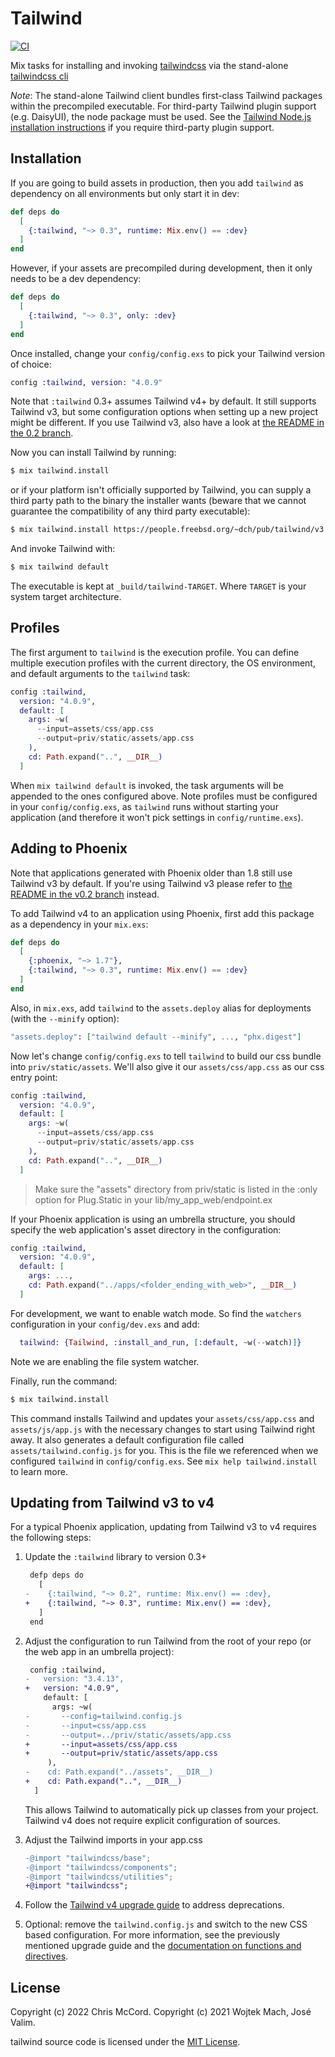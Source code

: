 # Tailwind

[![CI](https://github.com/phoenixframework/tailwind/actions/workflows/main.yml/badge.svg)](https://github.com/phoenixframework/tailwind/actions/workflows/main.yml)

Mix tasks for installing and invoking [tailwindcss](https://tailwindcss.com) via the
stand-alone [tailwindcss cli](https://github.com/tailwindlabs/tailwindcss/tree/master/standalone-cli)

_Note_: The stand-alone Tailwind client bundles first-class Tailwind packages
within the precompiled executable. For third-party Tailwind plugin support (e.g. DaisyUI),
the node package must be used. See the [Tailwind Node.js installation instructions](https://tailwindcss.com/docs/installation)
if you require third-party plugin support.

## Installation

If you are going to build assets in production, then you add
`tailwind` as dependency on all environments but only start it
in dev:

```elixir
def deps do
  [
    {:tailwind, "~> 0.3", runtime: Mix.env() == :dev}
  ]
end
```

However, if your assets are precompiled during development,
then it only needs to be a dev dependency:

```elixir
def deps do
  [
    {:tailwind, "~> 0.3", only: :dev}
  ]
end
```

Once installed, change your `config/config.exs` to pick your
Tailwind version of choice:

```elixir
config :tailwind, version: "4.0.9"
```

Note that `:tailwind` 0.3+ assumes Tailwind v4+ by default. It still supports Tailwind v3, but some configuration options when setting up a new
project might be different. If you use Tailwind v3, also have a look at [the README in the 0.2 branch](https://github.com/phoenixframework/tailwind/blob/v0.2/README.md).

Now you can install Tailwind by running:

```bash
$ mix tailwind.install
```

or if your platform isn't officially supported by Tailwind,
you can supply a third party path to the binary the installer wants
(beware that we cannot guarantee the compatibility of any third party executable):

```bash
$ mix tailwind.install https://people.freebsd.org/~dch/pub/tailwind/v3.2.6/tailwindcss-freebsd-x64
```

And invoke Tailwind with:

```bash
$ mix tailwind default
```

The executable is kept at `_build/tailwind-TARGET`.
Where `TARGET` is your system target architecture.

## Profiles

The first argument to `tailwind` is the execution profile.
You can define multiple execution profiles with the current
directory, the OS environment, and default arguments to the
`tailwind` task:

```elixir
config :tailwind,
  version: "4.0.9",
  default: [
    args: ~w(
      --input=assets/css/app.css
      --output=priv/static/assets/app.css
    ),
    cd: Path.expand("..", __DIR__)
  ]
```

When `mix tailwind default` is invoked, the task arguments will be appended
to the ones configured above. Note profiles must be configured in your
`config/config.exs`, as `tailwind` runs without starting your application
(and therefore it won't pick settings in `config/runtime.exs`).

## Adding to Phoenix

Note that applications generated with Phoenix older than 1.8 still use Tailwind v3 by default.
If you're using Tailwind v3 please refer to [the README in the v0.2 branch](https://github.com/phoenixframework/tailwind/blob/v0.2/README.md#adding-to-phoenix)
instead.

To add Tailwind v4 to an application using Phoenix, first add this package
as a dependency in your `mix.exs`:

```elixir
def deps do
  [
    {:phoenix, "~> 1.7"},
    {:tailwind, "~> 0.3", runtime: Mix.env() == :dev}
  ]
end
```

Also, in `mix.exs`, add `tailwind` to the `assets.deploy`
alias for deployments (with the `--minify` option):

```elixir
"assets.deploy": ["tailwind default --minify", ..., "phx.digest"]
```

Now let's change `config/config.exs` to tell `tailwind`
to build our css bundle into `priv/static/assets`.
We'll also give it our `assets/css/app.css` as our css entry point:

```elixir
config :tailwind,
  version: "4.0.9",
  default: [
    args: ~w(
      --input=assets/css/app.css
      --output=priv/static/assets/app.css
    ),
    cd: Path.expand("..", __DIR__)
  ]
```

> Make sure the "assets" directory from priv/static is listed in the
> :only option for Plug.Static in your lib/my_app_web/endpoint.ex

If your Phoenix application is using an umbrella structure, you should specify
the web application's asset directory in the configuration:

```elixir
config :tailwind,
  version: "4.0.9",
  default: [
    args: ...,
    cd: Path.expand("../apps/<folder_ending_with_web>", __DIR__)
  ]
```

For development, we want to enable watch mode. So find the `watchers`
configuration in your `config/dev.exs` and add:

```elixir
  tailwind: {Tailwind, :install_and_run, [:default, ~w(--watch)]}
```

Note we are enabling the file system watcher.

Finally, run the command:

```bash
$ mix tailwind.install
```

This command installs Tailwind and  updates your `assets/css/app.css`
and `assets/js/app.js` with the necessary changes to start using Tailwind
right away. It also generates a default configuration file called
`assets/tailwind.config.js` for you. This is the file we referenced
when we configured `tailwind` in `config/config.exs`. See
`mix help tailwind.install` to learn more.

## Updating from Tailwind v3 to v4

For a typical Phoenix application, updating from Tailwind v3 to v4 requires the following steps:

1.  Update the `:tailwind` library to version 0.3+

    ```diff
     defp deps do
       [
    -    {:tailwind, "~> 0.2", runtime: Mix.env() == :dev},
    +    {:tailwind, "~> 0.3", runtime: Mix.env() == :dev},
       ]
     end
    ```

2.  Adjust the configuration to run Tailwind from the root of your repo (or the web app in an umbrella project):

    ```diff
     config :tailwind,
    -   version: "3.4.13",
    +   version: "4.0.9",
        default: [
          args: ~w(
    -       --config=tailwind.config.js
    -       --input=css/app.css
    -       --output=../priv/static/assets/app.css
    +       --input=assets/css/app.css
    +       --output=priv/static/assets/app.css
         ),
    -    cd: Path.expand("../assets", __DIR__)
    +    cd: Path.expand("..", __DIR__)
      ]
    ```

    This allows Tailwind to automatically pick up classes from your project. Tailwind v4 does not require explicit configuration of sources.

3.  Adjust the Tailwind imports in your app.css

    ```diff
    -@import "tailwindcss/base";
    -@import "tailwindcss/components";
    -@import "tailwindcss/utilities";
    +@import "tailwindcss";
    ```

4.  Follow the [Tailwind v4 upgrade guide](https://tailwindcss.com/docs/upgrade-guide) to address deprecations.

5.  Optional: remove the `tailwind.config.js` and switch to the new CSS based configuration. For more information, see the previously mentioned upgrade guide and the [documentation on functions and directives](https://tailwindcss.com/docs/functions-and-directives).

## License

Copyright (c) 2022 Chris McCord.
Copyright (c) 2021 Wojtek Mach, José Valim.

tailwind source code is licensed under the [MIT License](LICENSE.md).
